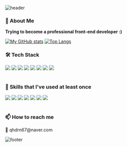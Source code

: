 ![header](https://capsule-render.vercel.app/api?type=waving&color=0:74ebd5,100:ACB6E5&height=150&section=header)

<h3>👋 About Me</h3> 
<strong> Trying to become a professional front-end developer :) </strong>
</p>

[![My GitHub stats](https://github-readme-stats.vercel.app/api?username=rovin0805&show_icons=true&count_private=true)](https://github.com/anuraghazra/github-readme-stats)
[![Top Langs](https://github-readme-stats.vercel.app/api/top-langs/?username=rovin0805&layout=compact)](https://github.com/anuraghazra/github-readme-stats)

<h3>🛠 Tech Stack</h3>
<div style="flex">
  <img src="https://img.shields.io/badge/Javascript-F7DF1E?style=flat-square&logo=Javascript&logoColor=white"/>
  <img src="https://img.shields.io/badge/React-61DAFB?style=flat-square&logo=React&logoColor=white"/>
  <img src="https://img.shields.io/badge/ReactNative-0088CC?style=flat-square&logo=React&logoColor=white"/>
  <img src="https://img.shields.io/badge/Expo-000020?style=flat-square&logo=expo&logoColor=white"/>
  <img src="https://img.shields.io/badge/HTML-E34F26?style=flat-square&logo=HTML5&logoColor=white"/>
  <img src="https://img.shields.io/badge/CSS-1572B6?style=flat-square&logo=css3&logoColor=white"/>
  <img src="https://img.shields.io/badge/StyledComponents-DB7093?style=flat-square&logo=styledcomponents&logoColor=white"/>
  <img src="https://img.shields.io/badge/Firebase-FFCA28?style=flat-square&logo=firebase&logoColor=white"/>
</div>
</br>

<h3>🌱 Skills that I've used at least once</h3>
<div style="flex;">
  <img src="https://img.shields.io/badge/Typescript-3178C6?style=flat-square&logo=typescript&logoColor=white"/>
  <img src="https://img.shields.io/badge/Redux-764ABC?style=flat-square&logo=redux&logoColor=white"/>
  <img src="https://img.shields.io/badge/Node-339933?style=flat-square&logo=node.js&logoColor=white"/>
  <img src="https://img.shields.io/badge/Graphql-E10098?style=flat-square&logo=graphql&logoColor=white"/>
  <img src="https://img.shields.io/badge/Apollo-311C87?style=flat-square&logo=apollo-graphql&logoColor=white"/>
  <img src="https://img.shields.io/badge/Prisma-2D3748?style=flat-square&logo=prisma&logoColor=white"/>
  <img src="https://img.shields.io/badge/Realm-39477F?style=flat-square&logo=realm&logoColor=white"/>
<!--   <img src="https://img.shields.io/badge/Jest-C21325?style=flat-square&logo=jest&logoColor=white"/>
  <img src="https://img.shields.io/badge/TestingLibrary-E33332?style=flat-square&logo=TestingLibrary&logoColor=white"/> -->
</div>
</br>
  
<h3>📫 How to reach me</h3>
<p>📩 qhdrn67@naver.com</p>

![footer](https://capsule-render.vercel.app/api?type=waving&&color=0:ACB6E5,100:74ebd5&height=150&section=footer)
